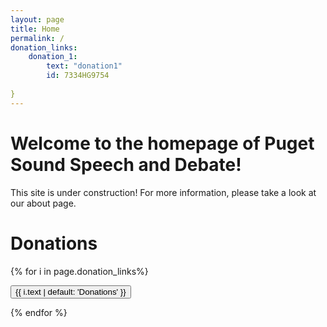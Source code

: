 ```yaml
---
layout: page
title: Home
permalink: /
donation_links: 
    donation_1:
        text: "donation1"
        id: 7334HG9754
    
}
---
```


# Welcome to the homepage of Puget Sound Speech and Debate!

This site is under construction! For more information, please take a look at our about page.

# Donations

{% for i in page.donation_links%}
  <form class="paypalform" action="https://www.paypal.com/cgi-bin/webscr" method="post">
    <input type="hidden" name="cmd" value="_s-xclick">
    <input type="hidden" name="hosted_button_id" value="{{ i.id | default: 'UNCONFIGURED' }}">
    <button class="donations uk-button uk-button-primary" name="submit">
      <span>{{ i.text | default: 'Donations' }}</span>
    </button>
    <img alt="" border="0" src="https://www.paypal.com/en_US/i/scr/pixel.gif" width="1" height="1">
  </form>
{% endfor %}